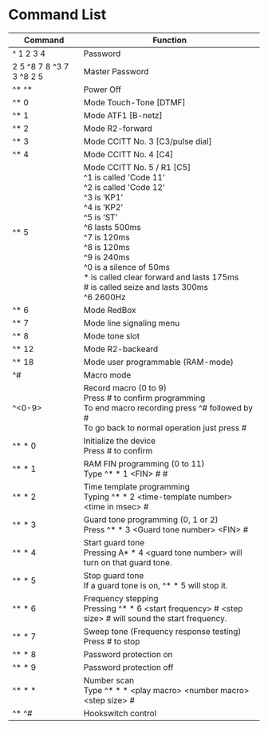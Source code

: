 # Command List

| Command | Function |
| ------- | -------- |
| ^ 1 2 3 4 | Password |
| 2 5 ^8 7 8 ^3 7 3 ^8 2 5 |Master Password |
| ^* ^*	| Power Off |
| ^* 0 |	Mode Touch-Tone [DTMF] |
| ^* 1 |	Mode ATF1 [B-netz] |
| ^* 2 |	Mode R2-forward |
| ^* 3 |	Mode CCITT No. 3 [C3/pulse dial] |
| ^* 4 |	Mode CCITT No. 4 [C4] |
| ^* 5 |	Mode CCITT No. 5 / R1 [C5] <br> ^1 is called 'Code 11' <br> ^2 is called 'Code 12' <br> ^3 is ‘KP1’ <br> ^4 is ‘KP2’ <br> ^5 is ‘ST’ <br> ^6 lasts 500ms <br> ^7 is 120ms <br> ^8 is 120ms <br> ^9 is 240ms  <br> ^0 is a silence of 50ms <br> * is called clear forward and lasts 175ms <br> # is called seize and lasts 300ms <br> ^6 2600Hz |
| ^* 6 |	Mode RedBox |
| ^* 7 |	Mode line signaling menu |
| ^* 8 |	Mode tone slot |
| ^* 12 |	Mode R2-backeard |
| ^* 18 |	Mode user programmable (RAM-mode) |
| ^# |	Macro mode |
| ^<0-9> |	Record macro (0 to 9) <br> Press # to confirm programming <br> To end macro recording press ^# followed by # <br> To go back to normal operation just press # |
| ^* * 0 |	Initialize the device <br> Press # to confirm |
| ^* * 1 |	RAM FIN programming (0 to 11) <br> Type ^* * 1 \<FIN\> # <frequency> # |
| ^* * 2 |	Time template programming <br> Typing ^* * 2 \<time-template number\> \<time in msec\> # |
| ^* * 3 |	Guard tone programming (0, 1 or 2) <br> Press ^* * 3 \<Guard tone number\> \<FIN\> # |
| ^* * 4 |	Start guard tone <br> Pressing A* * 4 \<guard tone number\>  will turn on that guard tone. |
| ^* * 5 |	Stop guard tone <br> If a guard tone is on, ^* * 5 will stop it. |
| ^* * 6 |	Frequency stepping <br> Pressing ^* * 6 \<start frequency\> # \<step size\> # will sound the start frequency.  |
| ^* * 7 |	Sweep tone (Frequency response testing) <br> Press # to stop |
| ^* * 8 |	Password protection on |
| ^* * 9 |	Password protection off |
| ^* * *	| Number scan <br> Type ^* * * \<play macro\> \<number macro\> \<step size\> # |
| ^* ^#	| Hookswitch control |
